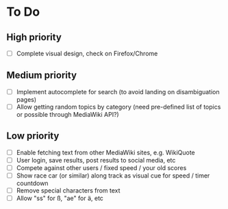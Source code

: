 # To Do

## High priority

- [ ] Complete visual design, check on Firefox/Chrome

## Medium priority

- [ ] Implement autocomplete for search (to avoid landing on disambiguation pages)
- [ ] Allow getting random topics by category (need pre-defined list of topics or possible through MediaWiki API?)

## Low priority

- [ ] Enable fetching text from other MediaWiki sites, e.g. WikiQuote
- [ ] User login, save results, post results to social media, etc
- [ ] Compete against other users / fixed speed / your old scores
- [ ] Show race car (or similar) along track as visual cue for speed / timer countdown
- [ ] Remove special characters from text
- [ ] Allow "ss" for ß, "ae" for ä, etc
